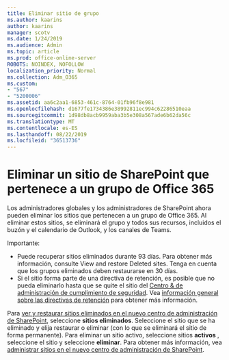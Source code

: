 ```yaml
---
title: Eliminar sitio de grupo
ms.author: kaarins
author: kaarins
manager: scotv
ms.date: 1/24/2019
ms.audience: Admin
ms.topic: article
ms.prod: office-online-server
ROBOTS: NOINDEX, NOFOLLOW
localization_priority: Normal
ms.collection: Adm_O365
ms.custom:
- "567"
- "5200006"
ms.assetid: aa6c2aa1-6853-461c-8764-01fb96f8e981
ms.openlocfilehash: d1677fe1734386e38992811ec994c62286510eaa
ms.sourcegitcommit: 1d98db8acb9959aba3b5e308a567ade6b62da56c
ms.translationtype: MT
ms.contentlocale: es-ES
ms.lasthandoff: 08/22/2019
ms.locfileid: "36513736"
---
```

# <a name="delete-a-sharepoint-site-that-belongs-to-an-office-365-group"></a>Eliminar un sitio de SharePoint que pertenece a un grupo de Office 365

Los administradores globales y los administradores de SharePoint ahora pueden eliminar los sitios que pertenecen a un grupo de Office 365. Al eliminar estos sitios, se eliminará el grupo y todos sus recursos, incluidos el buzón y el calendario de Outlook, y los canales de Teams.
  
Importante:

- Puede recuperar sitios eliminados durante 93 días. Para obtener más información, consulte View and restore Deleted sites. Tenga en cuenta que los grupos eliminados deben restaurarse en 30 días.
- Si el sitio forma parte de una directiva de retención, es posible que no pueda eliminarlo hasta que se quite el sitio del [Centro &amp; de administración de cumplimiento de seguridad](https://protection.office.com/?rfr=AdminCenter#/retention). Vea [información general sobre las directivas de retención](https://docs.microsoft.com/office365/securitycompliance/retention-policies#content-in-onedrive-accounts-and-sharepoint-sites) para obtener más información.
  
Para [ver y restaurar sitios eliminados en el nuevo centro de administración de SharePoint](https://docs.microsoft.com/sharepoint/view-and-restore-deleted-sites-in-new-admin-center), seleccione **sitios eliminados**. Seleccione el sitio que se ha eliminado y elija restaurar o eliminar (con lo que se eliminará el sitio de forma permanente). Para eliminar un sitio activo, seleccione sitios **activos** , seleccione el sitio y seleccione **eliminar**. Para obtener más información, vea [administrar sitios en el nuevo centro de administración de SharePoint](https://docs.microsoft.com/sharepoint/manage-sites-in-new-admin-center).
  